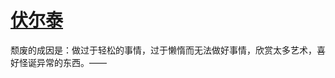 # [伏尔泰](https://github.com/miss-shiyi/miss-shiyi/issues/111)

颓废的成因是：做过于轻松的事情，过于懒惰而无法做好事情，欣赏太多艺术，喜好怪诞异常的东西。——